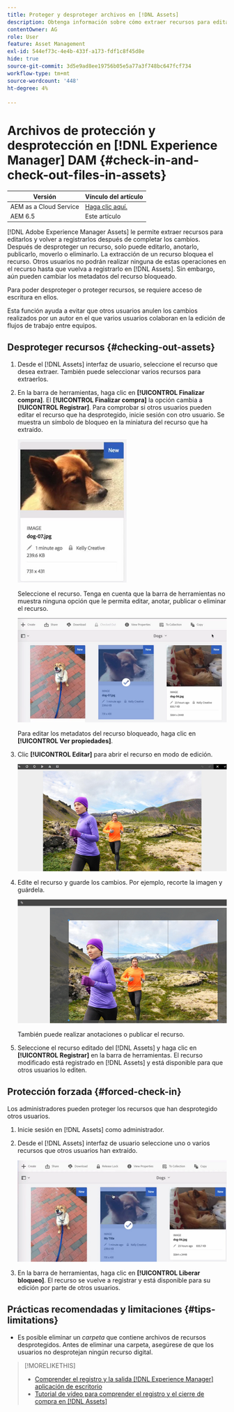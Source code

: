 ```yaml
---
title: Proteger y desproteger archivos en [!DNL Assets]
description: Obtenga información sobre cómo extraer recursos para editarlos y volver a protegerlos una vez completados los cambios.
contentOwner: AG
role: User
feature: Asset Management
exl-id: 544ef73c-4e4b-433f-a173-fdf1c8f45d8e
hide: true
source-git-commit: 3d5e9ad8ee19756b05e5a77a3f748bc647fcf734
workflow-type: tm+mt
source-wordcount: '448'
ht-degree: 4%

---
```


# Archivos de protección y desprotección en [!DNL Experience Manager] DAM {#check-in-and-check-out-files-in-assets}

| Versión | Vínculo del artículo |
| -------- | ---------------------------- |
| AEM as a Cloud Service | [Haga clic aquí.](https://experienceleague.adobe.com/docs/experience-manager-cloud-service/content/assets/manage/check-out-and-submit-assets.html?lang=en) |
| AEM 6.5 | Este artículo |

[!DNL Adobe Experience Manager Assets] le permite extraer recursos para editarlos y volver a registrarlos después de completar los cambios. Después de desproteger un recurso, solo puede editarlo, anotarlo, publicarlo, moverlo o eliminarlo. La extracción de un recurso bloquea el recurso. Otros usuarios no podrán realizar ninguna de estas operaciones en el recurso hasta que vuelva a registrarlo en [!DNL Assets]. Sin embargo, aún pueden cambiar los metadatos del recurso bloqueado.

Para poder desproteger o proteger recursos, se requiere acceso de escritura en ellos.

Esta función ayuda a evitar que otros usuarios anulen los cambios realizados por un autor en el que varios usuarios colaboran en la edición de flujos de trabajo entre equipos.

## Desproteger recursos {#checking-out-assets}

1. Desde el [!DNL Assets] interfaz de usuario, seleccione el recurso que desea extraer. También puede seleccionar varios recursos para extraerlos.
1. En la barra de herramientas, haga clic en **[!UICONTROL Finalizar compra]**. El **[!UICONTROL Finalizar compra]** la opción cambia a **[!UICONTROL Registrar]**.
Para comprobar si otros usuarios pueden editar el recurso que ha desprotegido, inicie sesión con otro usuario. Se muestra un símbolo de bloqueo en la miniatura del recurso que ha extraído.

   ![chlimage_1-471](assets/chlimage_1-471.png)

   Seleccione el recurso. Tenga en cuenta que la barra de herramientas no muestra ninguna opción que le permita editar, anotar, publicar o eliminar el recurso.

   ![chlimage_1-472](assets/chlimage_1-472.png)

   Para editar los metadatos del recurso bloqueado, haga clic en **[!UICONTROL Ver propiedades]**.

1. Clic **[!UICONTROL Editar]** para abrir el recurso en modo de edición.

   ![chlimage_1-473](assets/chlimage_1-473.png)

1. Edite el recurso y guarde los cambios. Por ejemplo, recorte la imagen y guárdela.

   ![chlimage_1-474](assets/chlimage_1-474.png)

   También puede realizar anotaciones o publicar el recurso.

1. Seleccione el recurso editado del [!DNL Assets] y haga clic en **[!UICONTROL Registrar]** en la barra de herramientas. El recurso modificado está registrado en [!DNL Assets] y está disponible para que otros usuarios lo editen.

## Protección forzada {#forced-check-in}

Los administradores pueden proteger los recursos que han desprotegido otros usuarios.

1. Inicie sesión en [!DNL Assets] como administrador.
1. Desde el [!DNL Assets] interfaz de usuario seleccione uno o varios recursos que otros usuarios han extraído.

   ![chlimage_1-476](assets/chlimage_1-476.png)

1. En la barra de herramientas, haga clic en **[!UICONTROL Liberar bloqueo]**. El recurso se vuelve a registrar y está disponible para su edición por parte de otros usuarios.

## Prácticas recomendadas y limitaciones {#tips-limitations}

* Es posible eliminar un *carpeta* que contiene archivos de recursos desprotegidos. Antes de eliminar una carpeta, asegúrese de que los usuarios no desprotejan ningún recurso digital.

>[!MORELIKETHIS]
>
>* [Comprender el registro y la salida [!DNL Experience Manager] aplicación de escritorio](https://experienceleague.adobe.com/docs/experience-manager-desktop-app/using/using.html#how-app-works2)
>* [Tutorial de vídeo para comprender el registro y el cierre de compra en [!DNL Assets]](https://experienceleague.adobe.com/docs/experience-manager-learn/assets/collaboration/check-in-and-check-out.html)

